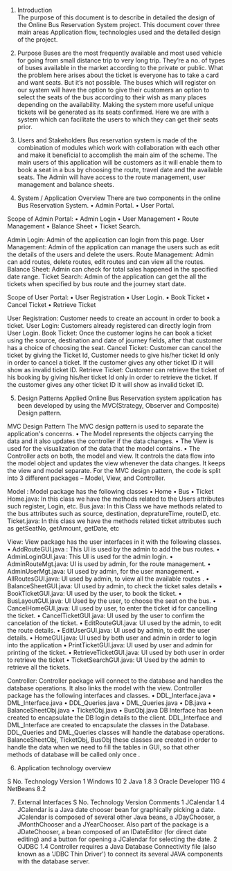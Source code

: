 
1.	Introduction	
The purpose of this document is to describe in detailed the design of the Online Bus Reservation System project. This document cover three main areas Application flow, technologies used and the detailed design of the project. 
2.	Purpose 
Buses are the most frequently available and most used vehicle for going from small distance trip to very long trip. They’re a no. of types of buses available in the market according to the private or public. What the problem here arises about the ticket is everyone has to take a card and want seats. But it’s not possible. The buses which will register on our system will have the option to give their customers an option to select the seats of the bus according to their wish as many places depending on the availability.
Making the system more useful unique tickets will be generated as its seats confirmed. Here we are with a system which can facilitate the users to which they can get their seats prior.

3.	Users and Stakeholders
Bus reservation system is made of the combination of modules which work with collaboration with each other and make it beneficial to accomplish the main aim of the scheme.
The main users of this application will be customers as it will enable them to book a seat in a bus by choosing the route, travel date and the available seats.
The Admin will have access to the route management, user management and balance sheets.
4.	System / Application Overview
There are two components in the online Bus Reservation System.
•	Admin Portal.
•	User Portal.

Scope of Admin Portal:
•	Admin Login
•	User Management
•	Route Management
•	Balance Sheet
•	Ticket Search.

Admin Login: Admin of the application can login from this page.
User Management: Admin of the application can manage the users such as edit the details of the users and delete the users.
Route Management: Admin can add routes, delete routes, edit routes and can view all the routes.
Balance Sheet: Admin can check for total sales happened in the specified date range.
Ticket Search: Admin of the application can get the all the tickets when specified by bus route and the journey start date.
 
Scope of User Portal:
•	User Registration
•	User Login.
•	Book Ticket
•	Cancel Ticket
•	Retrieve Ticket

User Registration: Customer needs to create an account in order to book a ticket.
User Login: Customers already registered can directly login from User Login.
Book Ticket: Once the customer logins he can book a ticket using the source, destination and date of journey fields, after that customer has a choice of choosing the seat.
Cancel Ticket:  Customer can cancel the ticket by giving the Ticket Id, Customer needs to give his/her ticket Id only in order to cancel a ticket. If the customer gives any other ticket ID it will show as invalid ticket ID.
Retrieve Ticket: Customer can retrieve the ticket of his booking by giving his/her ticket Id only in order to retrieve the ticket. If the customer gives any other ticket ID it will show as invalid ticket ID.
 

5.	Design Patterns Applied
Online Bus Reservation system application has been developed by using the MVC(Strategy, Observer and Composite) Design pattern.

MVC Design Pattern
The MVC design pattern is used to separate the application's concerns.
•	The Model represents the objects carrying the data and it also updates the controller if the data changes.
•	The View is used for the visualization of the data that the model contains.
•	The Controller acts on both, the model and view. It controls the data flow into the model object and updates the view whenever the data changes. It keeps the view and model separate.
For the MVC design pattern, the code is split into 3 different packages – Model, View, and Controller. 

Model : 
Model package has the following classes
•	Home
•	Bus
•	Ticket	
Home.java:  In this class we have the methods related to the Users attributes such register, Login, etc.
Bus.java:  In this Class we have methods related to the bus attributes such as source, destination, depratureTime, routeID, etc.
Ticket.java: In this class we have the methods related ticket attributes such as getSeatNo, getAmount, getDate, etc
			

View: 
View package has the user interfaces in it with the following classes.
•	AddRouteGUI.java : This UI is used by the admin to add the bus routes.
•	AdminLoginGUI.java: This UI is used for the admin login.
•	AdminRouteMgt.java: UI is used by admin, for the route management.
•	AdminUserMgt.java: UI used by admin, for the user management.
•	AllRoutesGUI.java: UI used by admin, to view all the available routes .
•	BalanceSheetGUI.java: UI used by admin, to check the ticket sales details
•	BookTicketGUI.java: UI used by the user, to book the ticket.
•	BusLayoutGUI.java: UI Used by the user, to choose the seat on the bus.
•	CancelHomeGUI.java: UI used by user, to enter the ticket id for cancelling the ticket.
•	CancelTicketGUI.java: UI used by the user to confirm the cancelation of the ticket.
•	EditRouteGUI.java: UI used by the admin, to edit the route details.
•	EditUserGUI.java: UI used by admin, to edit the user details.
•	HomeGUI.java: UI used by both user and admin in order to login into the application
•	PrintTicketGUI.java: UI used by user and admin for printing of the ticket.
•	RetrieveTicketGUI.java: UI used by both user in order to retrieve the ticket
•	TicketSearchGUI.java: UI Used by the admin to retrieve all the tickets.

Controller:
Controller package will connect to the database and handles the database operations. It also links the model with the view.
Controller package has the following interfaces and classes.
•	DDL_Interface.java
•	DML_Interface.java
•	DDL_Queries.java
•	DML_Queries.java
•	DB.java
•	BalanceSheetObj.java
•	TicketObj.java
•	BusObj.java
DB Interface has been created to encapsulate the DB login details to the client.
DDL_Interface and DML_Interface are created to encapsulate the classes in the Database. DDL_Queries and DML_Queries classes will handle the database operations.
BalanceSheetObj, TicketObj, BusObj these classes are created in order to handle the data when we need to fill the tables in GUI, so that other methods of database will be called only once .

6.	Application technology overview

S No.	Technology	Version
1	Windows	10
2	Java	1.8
3	Oracle Developer	11G
4	NetBeans	8.2

7.	External Interfaces
S No.
	Technology	Version	Comments
1	JCalendar	1.4	JCalendar is a Java date chooser bean for graphically picking a date. JCalendar is composed of several other Java beans, a JDayChooser, a JMonthChooser and a JYearChooser. Also part of the package is a JDateChooser, a bean composed of an IDateEditor (for direct date editing) and a button for opening a JCalendar for selecting the date.
2	OJDBC	1.4	Controller requires a Java Database Connectivity file (also known as a 'JDBC Thin Driver') to connect its several JAVA components with the database server.

